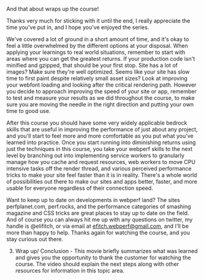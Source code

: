 And that about wraps up the course!

Thanks very much for sticking with it until the end, I really appreciate the time you've put in, and I hope you've enjoyed the series.

We've covered a lot of ground in a short amount of time, and it's okay to feel a little overwhelmed by the different options at your disposal.  When applying your learnings to real world situations, remember to start with areas where you can get the greatest returns.  If your production code isn't minified and gzipped, that should be your first stop.  Site has a lot of images?  Make sure they're well optimized.  Seems like your site has slow time to first paint despite relatively small asset sizes?  Look at improving your webfont loading and looking after the critical rendering path.  However you decide to approach improving the speed of your site or app, remember to test and measure your results as we did throughout the course, to make sure you are moving the needle in the right direction and putting your own time to good use.

After this course you should have some very widely applicable bedrock skills that are useful in improving the performance of just about any project, and you'll start to feel more and more comfortable as you put what you've learned into practice.  Once you start running into diminishing returns using just the techniques in this course, you take your webperf skills to the next level by branching out into implementing service workers to granularly manage how you cache and request resources, web workers to move CPU intensive tasks off the render thread, and various perceived performance tricks to make your site feel faster than it is in reality.  There's a whole world of possibilities out there to make our sites and apps better, faster, and more usable for everyone regardless of their connection speed.

Want to keep up to date on developments in webperf land? The sites perfplanet.com, perf.rocks, and the performance categories of smashing magazine and CSS tricks are great places to stay up to date on the field.  And of course you can always hit me up with any questions on twitter, my handle is @elifitch, or via email at efitch.webperf@gmail.com, and I'll be more than happy to help.  Thanks again for watching the course, and you stay curious out there.




3. Wrap up/ Conclusion - This movie briefly summarizes what was learned and gives you the
opportunity to thank the customer for watching the course. The video should explain the
next steps along with other resources for information in this topic area.